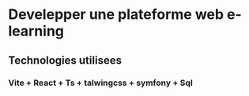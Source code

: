 # Develepper une plateforme web e-learning
## Technologies utilisees
### Vite + React + Ts + talwingcss + symfony + Sql
